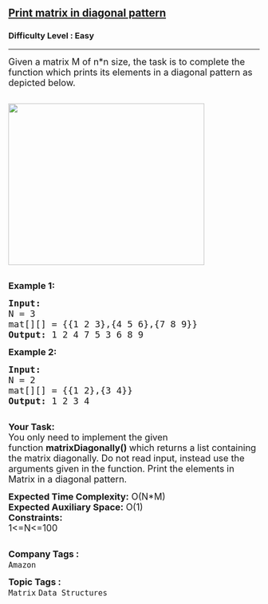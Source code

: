 <h2><a href="https://practice.geeksforgeeks.org/problems/print-matrix-in-diagonal-pattern/1?utm_source=geeksforgeeks&utm_medium=ml_article_practice_tab&utm_campaign=article_practice_tab">Print matrix in diagonal pattern</a></h2><h3>Difficulty Level : Easy</h3><hr><div class="problems_problem_content__Xm_eO"><p><span style="font-size:18px">Given a matrix M of n*n size, the task is to complete the function which prints its elements in a diagonal pattern as depicted below.</span><br>
&nbsp;</p>

<p><span style="font-size:18px"><img alt="" src="https://contribute.geeksforgeeks.org/wp-content/uploads/matrix-6.png" style="height:324px; width:393px"></span><br>
&nbsp;</p>

<p><span style="font-size:18px"><strong>Example 1:</strong></span></p>

<pre><span style="font-size:18px"><strong>Input:
</strong>N = 3
mat[][] = {{1 2 3},{4 5 6},{7 8 9}}
<strong>Output: </strong>1 2 4 7 5 3 6 8 9<strong>
</strong></span></pre>

<p><span style="font-size:18px"><strong>Example 2:</strong></span></p>

<pre><span style="font-size:18px"><strong>Input:
</strong>N = 2
mat[][] = {{1 2},{3 4}}
<strong>Output: </strong>1 2 3 4
</span></pre>

<p><br>
<span style="font-size:18px"><strong>Your Task:</strong><br>
You only need to implement the given function&nbsp;<strong>matrixDiagonally()&nbsp;</strong>which returns a list containing the matrix diagonally. Do not read input, instead use the arguments given in the function. Print the elements in Matrix in a diagonal pattern.</span></p>

<p><span style="font-size:18px"><strong>Expected Time Complexity:</strong>&nbsp;O(N*M)<br>
<strong>Expected Auxiliary Space:</strong>&nbsp;O(1)<br>
<strong>Constraints:</strong><br>
1&lt;=N&lt;=100</span><br>
&nbsp;</p>
</div><p><span style=font-size:18px><strong>Company Tags : </strong><br><code>Amazon</code>&nbsp;<br><p><span style=font-size:18px><strong>Topic Tags : </strong><br><code>Matrix</code>&nbsp;<code>Data Structures</code>&nbsp;